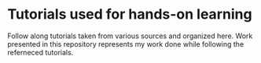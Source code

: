# Tutorials used for hands-on learning

Follow along tutorials taken from various sources and organized here. Work presented in this repository represents my work done while following the referneced tutorials.
